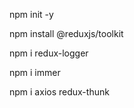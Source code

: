 npm init -y

npm install @reduxjs/toolkit

npm i redux-logger 



npm i immer 


npm i axios redux-thunk 